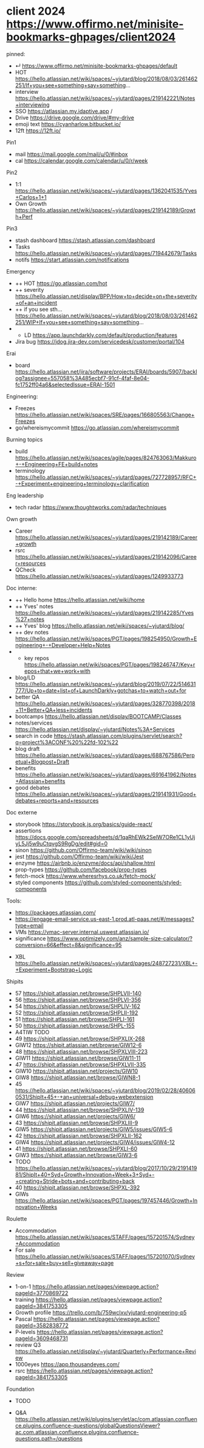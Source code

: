 # client 2024 https://www.offirmo.net/minisite-bookmarks-ghpages/client2024


pinned:
- ↵ https://www.offirmo.net/minisite-bookmarks-ghpages/default
- HOT https://hello.atlassian.net/wiki/spaces/~yjutard/blog/2018/08/03/261462251/If+you+see+something+say+something...
- interview https://hello.atlassian.net/wiki/spaces/~yjutard/pages/219142221/Notes+interviewing
- SSO https://atlassian.my.idaptive.app /
- Drive https://drive.google.com/drive/#my-drive
- emoji text https://cyanharlow.bitbucket.io/
- 12ft https://12ft.io/


Pin1
- mail https://mail.google.com/mail/u/0/#inbox
- cal https://calendar.google.com/calendar/u/0/r/week


Pin2
- 1:1 https://hello.atlassian.net/wiki/spaces/~yjutard/pages/1362041535/Yves+Carlos+1+1
- Own Growth https://hello.atlassian.net/wiki/spaces/~yjutard/pages/219142189/Growth+Perf

Pin3
- stash dashboard https://stash.atlassian.com/dashboard
- Tasks https://hello.atlassian.net/wiki/spaces/~yjutard/pages/719442679/Tasks
- notifs https://start.atlassian.com/notifications



Emergency
- ++ HOT https://go.atlassian.com/hot
- ++ severity https://hello.atlassian.net/display/BPP/How+to+decide+on+the+severity+of+an+incident
- ++ if you see sth… https://hello.atlassian.net/wiki/spaces/~yjutard/blog/2018/08/03/261462251/WIP+If+you+see+something+say+something...
- + LD https://app.launchdarkly.com/default/production/features
- Jira bug https://jdog.jira-dev.com/servicedesk/customer/portal/104


Erai
- board https://hello.atlassian.net/jira/software/projects/ERAI/boards/5907/backlog?assignee=557058%3A485ecbf7-91cf-4faf-8e04-fc1752ff04a6&selectedIssue=ERAI-1501


Engineering:
- Freezes https://hello.atlassian.net/wiki/spaces/SRE/pages/166805563/Change+Freezes
- go/whereismycommit https://go.atlassian.com/whereismycommit


Burning topics
* build https://hello.atlassian.net/wiki/spaces/agile/pages/824763063/Makkuro+-+Engineering+FE+build+notes
* terminology https://hello.atlassian.net/wiki/spaces/~yjutard/pages/727728957/RFC+-+Experiment+engineering+terminology+clarification


Eng leadership
* tech radar https://www.thoughtworks.com/radar/techniques


Own growth
- Career https://hello.atlassian.net/wiki/spaces/~yjutard/pages/219142189/Career+growth
- rsrc https://hello.atlassian.net/wiki/spaces/~yjutard/pages/219142096/Career+resources
- QCheck https://hello.atlassian.net/wiki/spaces/~yjutard/pages/1249933773





Doc interne:
- ++ Hello home https://hello.atlassian.net/wiki/home
- ++ Yves' notes https://hello.atlassian.net/wiki/spaces/~yjutard/pages/219142285/Yves%27+notes
- ++ Yves' blog https://hello.atlassian.net/wiki/spaces/~yjutard/blog/
- ++ dev notes https://hello.atlassian.net/wiki/spaces/PGT/pages/198254950/Growth+Engineering+-+Developer+Help+Notes
- + key repos https://hello.atlassian.net/wiki/spaces/PGT/pages/198246747/Key+repos+that+we+work+with
- blog/LD https://hello.atlassian.net/wiki/spaces/~yjutard/blog/2019/07/22/514631777/Up+to+date+list+of+LaunchDarkly+gotchas+to+watch+out+for
- better QA https://hello.atlassian.net/wiki/spaces/~yjutard/pages/328770398/2018+11+Better+QA+less+incidents
- bootcamps https://hello.atlassian.net/display/BOOTCAMP/Classes
- notes/services https://hello.atlassian.net/display/~yjutard/Notes%3A+Services
- search in code https://stash.atlassian.com/plugins/servlet/search?q=project%3ACONF%20%22fd-102%22
- blog draft https://hello.atlassian.net/wiki/spaces/~yjutard/pages/688767586/Perpetual+Blogpost+Draft
- benefits https://hello.atlassian.net/wiki/spaces/~yjutard/pages/691641962/Notes+Atlassian+benefits
- good debates https://hello.atlassian.net/wiki/spaces/~yjutard/pages/219141931/Good+debates+reports+and+resources


Doc externe
- storybook https://storybook.js.org/basics/guide-react/
- assertions https://docs.google.com/spreadsheets/d/1qaRhEWk2SelW7ORe1CL1yUjyL5Jj5w9uCtqvgS9RgDg/edit#gid=0
- sinon https://github.com/Offirmo-team/wiki/wiki/sinon
- jest https://github.com/Offirmo-team/wiki/wiki/Jest
- enzyme https://airbnb.io/enzyme/docs/api/shallow.html
- prop-types https://github.com/facebook/prop-types
- fetch-mock https://www.wheresrhys.co.uk/fetch-mock/
- styled components https://github.com/styled-components/styled-components


Tools:
* https://packages.atlassian.com/
* https://engage-email-service.us-east-1.prod.atl-paas.net/#/messages?type=email
* VMs https://vmac-server.internal.uswest.atlassian.io/
* significance https://www.optimizely.com/anz/sample-size-calculator/?conversion=66&effect=8&significance=95
- XBL https://hello.atlassian.net/wiki/spaces/~yjutard/pages/248727231/XBL+-+Experiment+Bootstrap+Logic


Shipits
- 57 https://shipit.atlassian.net/browse/SHPLVII-140
- 56 https://shipit.atlassian.net/browse/SHPLVI-356
- 54 https://shipit.atlassian.net/browse/SHPLIV-162
- 52 https://shipit.atlassian.net/browse/SHPLII-192
- 51 https://shipit.atlassian.net/browse/SHPLI-161
- 50 https://shipit.atlassian.net/browse/SHPL-155
- A4TIW TODO
- 49 https://shipit.atlassian.net/browse/SHPXLIX-268
- GIW12 https://shipit.atlassian.net/browse/GIW12-6
- 48 https://shipit.atlassian.net/browse/SHPXLVIII-223
- GIW11 https://shipit.atlassian.net/browse/GIW11-11
- 47 https://shipit.atlassian.net/browse/SHPXLVII-335
- GIW10 https://shipit.atlassian.net/projects/GIW10
- GIW8 https://shipit.atlassian.net/browse/GIWN8-1
- 45 https://hello.atlassian.net/wiki/spaces/~yjutard/blog/2019/02/28/406060531/ShipIt+45+-+an+universal+debug+webextension
- GIW7 https://shipit.atlassian.net/projects/GIW7/
- 44 https://shipit.atlassian.net/browse/SHPXLIV-139
- GIW6 https://shipit.atlassian.net/projects/GIW6/
- 43 https://shipit.atlassian.net/browse/SHPXLIII-9
- GIW5 https://shipit.atlassian.net/projects/GIW5/issues/GIW5-6
- 42 https://shipit.atlassian.net/browse/SHPXLII-162
- GIW4 https://shipit.atlassian.net/projects/GIW4/issues/GIW4-12
- 41 https://shipit.atlassian.net/browse/SHPXLI-60
- GIW3 https://shipit.atlassian.net/browse/GIW3-6
- TODO https://hello.atlassian.net/wiki/spaces/~yjutard/blog/2017/10/29/219141981/ShipIt+40+Syd+Growth+Innovation+Week+3+Syd+-+creating+Stride+bots+and+contributing+back
- 40 https://shipit.atlassian.net/browse/SHPXL-392
- GIWs https://hello.atlassian.net/wiki/spaces/PGT/pages/197457446/Growth+Innovation+Weeks


Roulette
- Accommodation https://hello.atlassian.net/wiki/spaces/STAFF/pages/157201574/Sydney+Accommodation
- For sale https://hello.atlassian.net/wiki/spaces/STAFF/pages/157201070/Sydney+s+for+sale+buy+sell+giveaway+page


Review
- 1-on-1 https://hello.atlassian.net/pages/viewpage.action?pageId=3770869722
- training https://hello.atlassian.net/pages/viewpage.action?pageId=3841753305
- Growth profile https://trello.com/b/759wclxv/yjutard-engineering-p5
- Pascal https://hello.atlassian.net/pages/viewpage.action?pageId=3582838772
- P-levels https://hello.atlassian.net/pages/viewpage.action?pageId=3609468731
- review Q3 https://hello.atlassian.net/display/~yjutard/Quarterly+Performance+Review
- 1000eyes https://app.thousandeyes.com/
- rsrc https://hello.atlassian.net/pages/viewpage.action?pageId=3841753305


Foundation
- TODO


- Q&A https://hello.atlassian.net/wiki/plugins/servlet/ac/com.atlassian.confluence.plugins.confluence-questions/globalQuestionsViewer?ac.com.atlassian.confluence.plugins.confluence-questions.path=/questions
